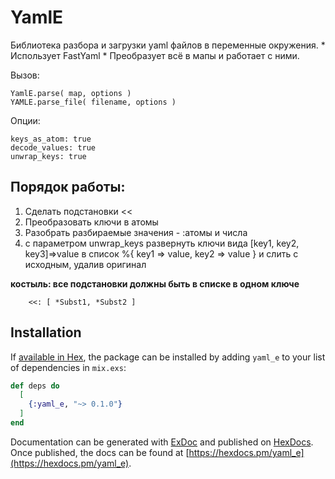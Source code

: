 # YamlE

Библиотека разбора и загрузки yaml файлов в переменные окружения.
    * Использует FastYaml
    * Преобразует всё в мапы и работает с ними.

  Вызов:

    YamlE.parse( map, options )
    YAMLE.parse_file( filename, options )

  Опции:

    keys_as_atom: true
    decode_values: true
    unwrap_keys: true

##  Порядок работы:

  1. Сделать подстановки <<
  2. Преобразовать ключи в атомы
  3. Разобрать разбираемые значения - :атомы и числа
  4. с параметром unwrap_keys развернуть ключи вида [key1, key2, key3]=>value
     в список %{ key1 => value, key2 => value } и слить с исходным,
     удалив оригинал

  **костыль: все подстановки должны быть в списке в одном ключе**

        <<: [ *Subst1, *Subst2 ]

## Installation

If [available in Hex](https://hex.pm/docs/publish), the package can be installed
by adding `yaml_e` to your list of dependencies in `mix.exs`:

```elixir
def deps do
  [
    {:yaml_e, "~> 0.1.0"}
  ]
end
```

Documentation can be generated with [ExDoc](https://github.com/elixir-lang/ex_doc)
and published on [HexDocs](https://hexdocs.pm). Once published, the docs can
be found at [https://hexdocs.pm/yaml_e](https://hexdocs.pm/yaml_e).
